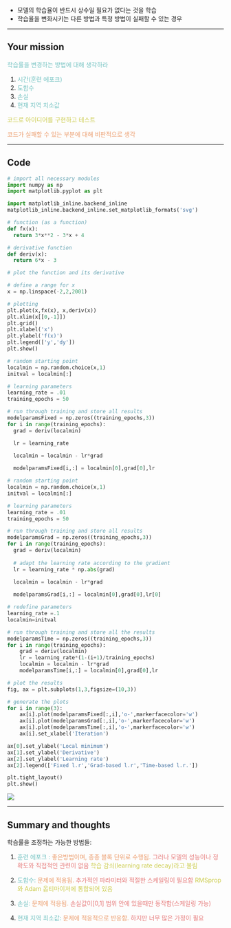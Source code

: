 - 모델의 학습율이 반드시 상수일 필요가 없다는 것을 학습
- 학습율을 변화시키는 다른 방법과 특정 방법이 실패할 수 있는 경우
---
## Your mission

<span style="color:rgb(116, 195, 194)">학습률을 변경하는 방법에 대해 생각하라</span>
1) <span style="color:rgb(116, 195, 194)">시간(훈련 에포크)</span>
2) <span style="color:rgb(116, 195, 194)">도함수</span>
3) <span style="color:rgb(116, 195, 194)"> 손실</span>
4) <span style="color:rgb(116, 195, 194)">현재 지역 치소값</span>

<span style="color:rgb(205, 205, 81)">코드로 아이디어를 구현하고 테스트</span>

<span style="color:rgb(236, 158, 111)">코드가 실패할 수 있는 부분에 대해 비판적으로 생각</span>

---
## Code

```python
# import all necessary modules
import numpy as np
import matplotlib.pyplot as plt

import matplotlib_inline.backend_inline
matplotlib_inline.backend_inline.set_matplotlib_formats('svg')
```

```python
# function (as a function)
def fx(x):
  return 3*x**2 - 3*x + 4

# derivative function
def deriv(x):
  return 6*x - 3
```

```python
# plot the function and its derivative

# define a range for x
x = np.linspace(-2,2,2001)

# plotting
plt.plot(x,fx(x), x,deriv(x))
plt.xlim(x[[0,-1]])
plt.grid()
plt.xlabel('x')
plt.ylabel('f(x)')
plt.legend(['y','dy'])
plt.show()
```

```python
# random starting point
localmin = np.random.choice(x,1)
initval = localmin[:]

# learning parameters
learning_rate = .01
training_epochs = 50

# run through training and store all results
modelparamsFixed = np.zeros((training_epochs,3))
for i in range(training_epochs):
  grad = deriv(localmin)

  lr = learning_rate
    
  localmin = localmin - lr*grad

  modelparamsFixed[i,:] = localmin[0],grad[0],lr
```


```python
# random starting point
localmin = np.random.choice(x,1)
initval = localmin[:]

# learning parameters
learning_rate = .01
training_epochs = 50

# run through training and store all results
modelparamsGrad = np.zeros((training_epochs,3))
for i in range(training_epochs):
  grad = deriv(localmin)
  
  # adapt the learning rate according to the gradient
  lr = learning_rate * np.abs(grad)
    
  localmin = localmin - lr*grad

  modelparamsGrad[i,:] = localmin[0],grad[0],lr[0]
```

```python
# redefine parameters
learning_rate =.1
localmin=initval

# run through training and store all the results
modelparamsTime = np.zeros((training_epochs,3))
for i in range(training_epochs):
    grad = deriv(localmin)
    lr = learning_rate*(1-(i+1)/training_epochs)
    localmin = localmin - lr*grad
    modelparamsTime[i,:] = localmin[0],grad[0],lr
```

```python
# plot the results
fig, ax = plt.subplots(1,3,figsize=(10,3))

# generate the plots
for i in range(3):
    ax[i].plot(modelparamsFixed[:,i],'o-',markerfacecolor='w')
    ax[i].plot(modelparamsGrad[:,i],'o-',markerfacecolor='w')
    ax[i].plot(modelparamsTime[:,i],'o-',markerfacecolor='w')
    ax[i].set_xlabel('Iteration')

ax[0].set_ylabel('Local minimum')
ax[1].set_ylabel('Derivative')
ax[2].set_ylabel('Learning rate')
ax[2].legend(['Fixed l.r','Grad-based l.r','Time-based l.r.'])

plt.tight_layout()
plt.show()
```
![](37.,Pasted%20image%2020241020132021.png)

---
## Summary and thoughts

학습률을 조정하는 가능한 방법들:

1) <span style="color:rgb(116, 195, 194)">훈련 에포크 :</span> <span style="color:rgb(236, 158, 111)">좋은방법이며, 종종 블록 단위로 수행됨.</span> <span style="color:rgb(230, 122, 122)">그러나 모델의 성능이나 정확도와 직접적인 관련이 없음</span> 
		<span style="color:rgb(205, 205, 81)">학습 감쇠(learning rate decay)라고 불림</span>

2) <span style="color:rgb(116, 195, 194)">도함수: </span><span style="color:rgb(236, 158, 111)">문제에 적용됨.</span> <span style="color:rgb(230, 122, 122)">추가적인 파라미터와 적절한 스케일링이 필요함</span> 
   <span style="color:rgb(205, 205, 81)">RMSprop와 Adam 옵티마이저에 통합되어 있음</span>
   
3) <span style="color:rgb(116, 195, 194)">손실:</span> <span style="color:rgb(236, 158, 111)">문제에 적응됨.</span> <span style="color:rgb(230, 122, 122)">손실값이[0,1] 범위 안에 있을때만 동작함(스케일링 가능)</span>
4) <span style="color:rgb(116, 195, 194)">현재 지역 최소값:</span> <span style="color:rgb(236, 158, 111)">문제에 적응적으로 반응함.</span> <span style="color:rgb(230, 122, 122)">하지만 너무 많은 가정이 필요</span> 

	